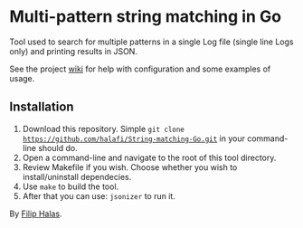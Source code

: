 Multi-pattern string matching in Go
==================
Tool used to search for multiple patterns in a single Log file (single line Logs only) and printing results in JSON. 

See the project <a href="https://github.com/halafi/String-matching-Go/wiki">wiki</a> for help with configuration and some examples of usage.



Installation
-----------------------
1. Download this repository. Simple <code>git clone https://github.com/halafi/String-matching-Go.git</code> in your command-line should do.
2. Open a command-line and navigate to the root of this tool directory.
3. Review Makefile if you wish. Choose whether you wish to install/uninstall dependecies.
4. Use <code>make</code> to build the tool.
5. After that you can use: <code>jsonizer</code> to run it.

By <a href="mailto:xgam33@gmail.com">Filip Halas</a>.
